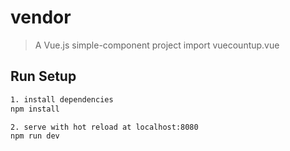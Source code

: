 # vendor

> A Vue.js simple-component project
> import vuecountup.vue
> <vue-count-up :end="20000" :duration='10'></vue-count-up> 

## Run Setup

``` bash
1. install dependencies
npm install

2. serve with hot reload at localhost:8080
npm run dev

